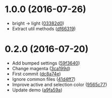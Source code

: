 <a name="1.0.0"></a>
# 1.0.0 (2016-07-26)

* bright → light ([03382d0](https://github.com/kikobeats/hyper-flat/commit/03382d0))
* Extract util methods ([df66319](https://github.com/kikobeats/hyper-flat/commit/df66319))



<a name="0.2.0"></a>
# 0.2.0 (2016-07-20)

* Add bumped settings ([59f3640](https://github.com/kikobeats/hyper-flat/commit/59f3640))
* Change magenta ([3ca199d](https://github.com/kikobeats/hyper-flat/commit/3ca199d))
* First commit ([dc8a74e](https://github.com/kikobeats/hyper-flat/commit/dc8a74e))
* Ignore common files ([41d4ff7](https://github.com/kikobeats/hyper-flat/commit/41d4ff7))
* Improve active and selection color ([9565c77](https://github.com/kikobeats/hyper-flat/commit/9565c77))
* Update demo ([a9fa59a](https://github.com/kikobeats/hyper-flat/commit/a9fa59a))



